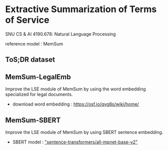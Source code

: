 # Extractive Summarization of Terms of Service

SNU CS & AI 4190.678: Natural Language Processing

reference model : MemSum

## ToS;DR dataset



## MemSum-LegalEmb

Improve the LSE module of MemSum by using the word embedding specialized for legal documents.

- download word embedding : <https://osf.io/qvg8s/wiki/home/>

## MemSum-SBERT

Improve the LSE module of MemSum by using SBERT sentence embedding.

- SBERT model : ["sentence-transformers/all-mpnet-base-v2"](https://huggingface.co/sentence-transformers/all-mpnet-base-v2)
